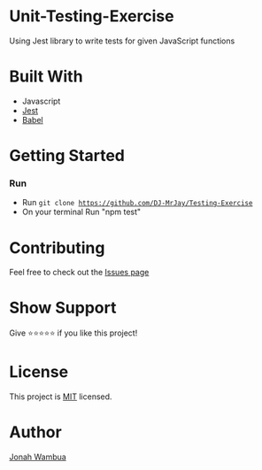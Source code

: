 # Unit-Testing-Exercise
Using Jest library to write tests for given JavaScript functions
 
# Built With
- Javascript
- [Jest](https://jestjs.io)
- [Babel](https://babeljs.io/)

# Getting Started

### Run
- Run <code>git clone https://github.com/DJ-MrJay/Testing-Exercise</code>
- On your terminal Run "npm test"

# Contributing
Feel free to check out the [Issues page](https://github.com/Bornittah/unit-testing/issues)

# Show Support
Give ⭐️⭐️⭐️⭐️⭐️ if you like this project!

# License
This project is [MIT](./MIT.md) licensed.

# Author
[Jonah Wambua](https://github.com/DJ-MrJay)

